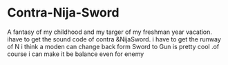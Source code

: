 # Contra-Nija-Sword
A fantasy of my childhood and my targer of my freshman year vacation.
ihave to get the sound code of contra &NijaSword.
 i have to get the runway of N
i think a moden can  change back form Sword to Gun is pretty cool .of course i can make it be balance 
even for enemy

